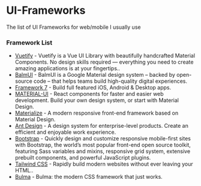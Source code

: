 # UI-Frameworks
The list of UI Frameworks for web/mobile I usually use

### Framework List

- [Vuetify](https://vuetifyjs.com/en/) - Vuetify is a Vue UI Library with beautifully handcrafted Material Components. No design skills required — everything you need to create amazing applications is at your fingertips..
- [BalmUI](https://material.balmjs.com/#/) - BalmUI is a Google Material design system – backed by open-source code – that helps teams build high-quality digital experiences.
- [Framework 7](https://framework7.io/) - Build full featured iOS, Android & Desktop apps.
- [MATERIAL-UI](https://material-ui.com/) - React components for faster and easier web development. Build your own design system, or start with Material Design.
- [Materialize](https://materializecss.com/) - A modern responsive front-end framework based on Material Design.
- [Ant Design](https://ant.design/) - A design system for enterprise-level products. Create an efficient and enjoyable work experience.
- [Bootstrap](https://getbootstrap.com/) - Quickly design and customize responsive mobile-first sites with Bootstrap, the world’s most popular front-end open source toolkit, featuring Sass variables and mixins, responsive grid system, extensive prebuilt components, and powerful JavaScript plugins.
- [Tailwind CSS](https://tailwindcss.com/) - Rapidly build modern websites without ever leaving your HTML..
- [Bulma](https://bulma.io/) - Bulma: the modern CSS framework that just works.
